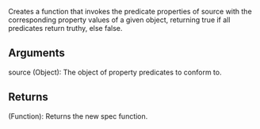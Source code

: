 Creates a function that invokes the predicate properties of source with the corresponding property values of a given object, returning true if all predicates return truthy, else false.


## Arguments
source (Object): The object of property predicates to conform to.


## Returns
(Function): Returns the new spec function.
